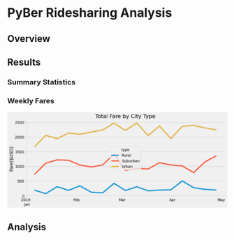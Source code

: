 # PyBer Ridesharing Analysis

## Overview
<!-- create summary DF comparing data by city type, then week by week line-plot showing fare for each city type -->

## Results
### Summary Statistics

### Weekly Fares
![A chart with three lines, showing the total fares for rural, urban, and suburban cities by week](analysis/PyBer_fare_summary.png)
## Analysis
